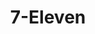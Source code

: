 ---
title: "7-Eleven"
url: /colorado-springs/7-eleven-north-academy-boulevard-3/
shop: Lebensmittel
---